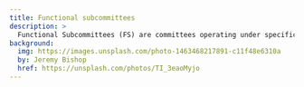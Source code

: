 ```yaml
---
title: Functional subcommittees
description: >
  Functional Subcommittees (FS) are committees operating under specific mandates, set by the [Executive Committee](../executive) in response to identified needs of TDWG. See Art. 7 of the [TDWG constitution](../constitution/#article-7-functional-subcommittees_1) for more information.
background:
  img: https://images.unsplash.com/photo-1463468217891-c11f48e6310a
  by: Jeremy Bishop
  href: https://unsplash.com/photos/TI_3eaoMyjo
---
```

